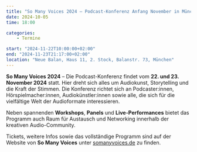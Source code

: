 ```yaml
---
title: "So Many Voices 2024 – Podcast-Konferenz Anfang November in München"
date: 2024-10-05
time: 18:00

categories:
    - Termine

start: "2024-11-22T10:00:00+02:00"
end: "2024-11-23T21:17:00+02:00"
location: "Neue Balan, Haus 11, 2. Stock, Balanstr. 73, München"
---
```

**So Many Voices 2024** – Die Podcast-Konferenz findet vom **22. und 23. November 2024** statt. Hier dreht sich alles um Audiokunst, Storytelling und die Kraft der Stimmen. Die Konferenz richtet sich an Podcaster:innen, Hörspielmacher:innen, Audiokünstler:innen sowie alle, die sich für die vielfältige Welt der Audioformate interessieren.

Neben spannenden **Workshops**, **Panels** und **Live-Performances** bietet das Programm auch Raum für Austausch und Networking innerhalb der kreativen Audio-Community. 

Tickets, weitere Infos sowie das vollständige Programm sind auf der Website von **So Many Voices** unter [somanyvoices.de](https://somanyvoices.de/) zu finden.